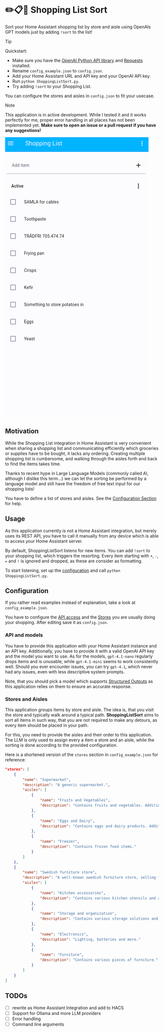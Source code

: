 # ✏️📋🛒 Shopping List Sort

Sort your Home Assistant shopping list by store and aisle using OpenAIs GPT models just by adding `!sort` to the list!

> [!TIP]
> Quickstart:
> - Make sure you have the [OpenAI Python API library](https://pypi.org/project/openai/) and [Requests](https://pypi.org/project/requests/) installed.
> - Rename `config_example.json` to `config.json`.
> - Add your Home Assistant URL and API key and your OpenAI API key.
> - Run `python ShoppingListSort.py`.
> - Try adding `!sort` to your Shopping List.
>
> You can configure the stores and aisles in `config.json` to fit your usecase.

> [!NOTE]
> This application is in active development.
> While I tested it and it works perfectly for me, proper error handling in all places has not been implemented yet.
> **Make sure to open an issue or a pull request if you have any suggestions!**

![Shopping List Sort Demo](.readme_assets/demo.gif)

## Motivation

While the Shopping List integration in Home Assistant is very convenient when sharing a shopping list and communicating efficiently which groceries or supplies have to be bought, it lacks any ordering.
Creating multiple shopping list is cumbersome, and walking through the aisles forth and back to find the items takes time.

Thanks to recent hype in Large Language Models (commonly called AI, although I dislike this term...) we can let the sorting be performed by a language model and still have the freedom of free text input for our shopping lists!

You have to define a list of stores and aisles. See the [Configuration Section](#configuration) for help.

## Usage

As this application currently is not a Home Assistant integration, but merely uses its REST API, you have to call it manually from any device which is able to access your Home Assistant server.

By default, ShoppingListSort listens for new items.
You can add `!sort` to your shopping list, which triggers the resorting.
Every item starting with `+`, `-`, `=` and `!` is ignored and dropped, as these are consider as formatting.

To start listening, set up the [configuration](#configuration) and call `python ShoppingListSort.py`.


## Configuration

If you rather read examples instead of explanation, take a look at `config_example.json`.

You have to configure the [API access](#api) and the [Stores](#stores) you are usually doing your shopping.
After editing save it as `config.json`.


### API and models

You have to provide this application with your Home Assistant instance and an API key.
Additionally, you have to provide it with a valid OpenAI API key and the model you want to use.
As for the models, `gpt-4.1-nano` regularly drops items and is unusable, while `gpt-4.1-mini` seems to work consistently well.
Should you ever encounter issues, you can try `gpt-4.1`, which never had any issues, even with less descriptive system prompts.

Note, that you should pick a model which supports [Structured Outputs](https://openai.com/index/introducing-structured-outputs-in-the-api/) as this application relies on them to ensure an accurate response.


### Stores and Aisles

This application groups items by store and aisle.
The idea is, that you visit the store and typically walk around a typical path.
**ShoppingListSort** aims to sort all items in such way, that you are not required to make any detours, as every item should be placed in your path.

For this, you need to provide the aisles and their order to this application.
The LLM is only used to assign every a item a store and an aisle, while the sorting is done according to the provided configuration.

Here is a shortened version of the `stores` section in `config_example.json` for reference:

```json
"stores": [
    {
        "name": "Supermarket",
        "description": "A generic supermarket.",
        "aisles": [
            {
                "name": "Fruits and Vegetables",
                "description": "Contains fruits and vegetables. Additionally has a fridge for vegan products"
            },
            {
                "name": "Eggs and Dairy",
                "description": "Contains eggs and dairy products. Additionally includes doughs"
            },
            {
                "name": "Freezer",
                "description": "Contains frozen food items."
            }
        ]
    },
    {
        "name": "Swedish furniture store",
        "description": "A well-known swedish furniture store, selling furniture and home accessories.",
        "aisles": [
            {
                "name": "Kitchen accessories",
                "description": "Contains various kitchen utensils and appliances."
            },
            {
                "name": "Storage and organization",
                "description": "Contains various storage solutions and organizational systems."
            },
            {
                "name": "Electronics",
                "description": "Lighting, batteries and more."
            },
            {
                "name": "Furniture",
                "description": "Contains various pieces of furniture."
            }
        ]
    }
]
```

## TODOs

- [ ] rewrite as Home Assistant Integration and add to HACS
- [ ] Support for Ollama and more LLM providers
- [ ] Error handling
- [ ] Command line arguments
